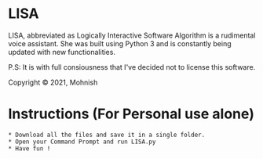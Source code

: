 # LISA
LISA, abbreviated as Logically Interactive Software Algorithm is a rudimental voice assistant. She was built using Python 3 and is constantly being updated with new functionalities. 

P.S: It is with full consiousness that I've decided not to license this software.

Copyright © 2021, Mohnish


# Instructions (For Personal use alone)
    * Download all the files and save it in a single folder.
    * Open your Command Prompt and run LISA.py
    * Have fun !
    
  
